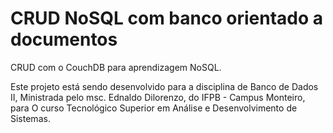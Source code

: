 # CRUD NoSQL com banco orientado a documentos

CRUD com o CouchDB para aprendizagem NoSQL.

Este projeto está sendo desenvolvido para a disciplina de Banco de Dados II,
Ministrada pelo msc. Ednaldo Dilorenzo, do IFPB - Campus Monteiro, para
O curso Tecnológico Superior em Análise e Desenvolvimento de Sistemas.
